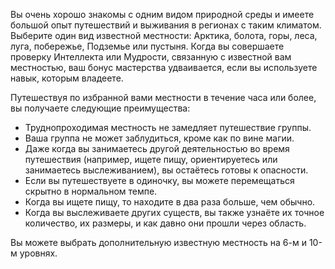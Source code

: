 Вы очень хорошо знакомы с одним видом природной среды и имеете большой опыт путешествий и выживания в регионах с таким климатом. Выберите один вид известной местности: Арктика, болота, горы, леса, луга, побережье, Подземье или пустыня. Когда вы совершаете проверку Интеллекта или Мудрости, связанную с известной вам местностью, ваш бонус мастерства удваивается, если вы используете навык, которым владеете.

Путешествуя по избранной вами местности в течение часа или более, вы получаете следующие преимущества:

- Труднопроходимая местность не замедляет путешествие группы.
- Ваша группа не может заблудиться, кроме как по вине магии.
- Даже когда вы занимаетесь другой деятельностью во время путешествия (например, ищете пищу, ориентируетесь или занимаетесь выслеживанием), вы остаётесь готовы к опасности.
- Если вы путешествуете в одиночку, вы можете перемещаться скрытно в нормальном темпе.
- Когда вы ищете пищу, то находите в два раза больше, чем обычно.
- Когда вы выслеживаете других существ, вы также узнаёте их точное количество, их размеры, и как давно они прошли через область. 

Вы можете выбрать дополнительную известную местность на 6-м и 10-м уровнях.